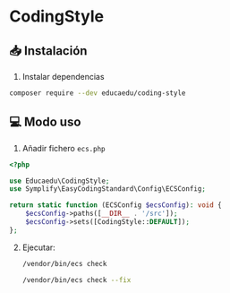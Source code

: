 # CodingStyle

## 📥 Instalación
1. Instalar dependencias
```sh
composer require --dev educaedu/coding-style
```
## 💻 Modo uso
1. Añadir fichero `ecs.php`
```php
<?php

use Educaedu\CodingStyle;
use Symplify\EasyCodingStandard\Config\ECSConfig;

return static function (ECSConfig $ecsConfig): void {
    $ecsConfig->paths([__DIR__ . '/src']);
    $ecsConfig->sets([CodingStyle::DEFAULT]);
};
```
2. Ejecutar:
    ```sh
    /vendor/bin/ecs check
    ```
    ```sh
    /vendor/bin/ecs check --fix
    ```